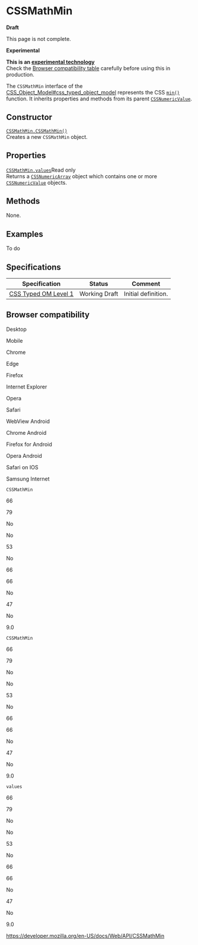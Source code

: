 # CSSMathMin

**Draft**

This page is not complete.

**Experimental**

**This is an [experimental technology](https://developer.mozilla.org/en-US/docs/MDN/Guidelines/Conventions_definitions#experimental)**  
Check the [Browser compatibility table](#browser_compatibility) carefully before using this in production.

The `CSSMathMin` interface of the [CSS_Object_Model\#css_typed_object_model](css_object_model#css_typed_object_model) represents the CSS [`min()`](<https://developer.mozilla.org/en-US/docs/Web/CSS/min()>) function. It inherits properties and methods from its parent [`CSSNumericValue`](cssnumericvalue).

## Constructor

[`CSSMathMin.CSSMathMin()`](cssmathmin/cssmathmin)  
Creates a new `CSSMathMin` object.

## Properties

[`CSSMathMin.values`](cssmathmin/values)<span class="badge inline readonly">Read only </span>  
Returns a [`CSSNumericArray`](cssnumericarray) object which contains one or more [`CSSNumericValue`](cssnumericvalue) objects.

## Methods

None.

## Examples

To do

## Specifications

<table><thead><tr class="header"><th>Specification</th><th>Status</th><th>Comment</th></tr></thead><tbody><tr class="odd"><td><a href="https://drafts.css-houdini.org/css-typed-om-1/">CSS Typed OM Level 1</a></td><td><span class="spec-wd">Working Draft</span></td><td>Initial definition.</td></tr></tbody></table>

## Browser compatibility

Desktop

Mobile

Chrome

Edge

Firefox

Internet Explorer

Opera

Safari

WebView Android

Chrome Android

Firefox for Android

Opera Android

Safari on IOS

Samsung Internet

`CSSMathMin`

66

79

No

No

53

No

66

66

No

47

No

9.0

`CSSMathMin`

66

79

No

No

53

No

66

66

No

47

No

9.0

`values`

66

79

No

No

53

No

66

66

No

47

No

9.0

<a href="https://developer.mozilla.org/en-US/docs/Web/API/CSSMathMin" class="_attribution-link">https://developer.mozilla.org/en-US/docs/Web/API/CSSMathMin</a>
